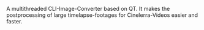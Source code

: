 A multithreaded CLI-Image-Converter based on QT. It makes the postprocessing of large timelapse-footages for Cinelerra-Videos easier and faster.